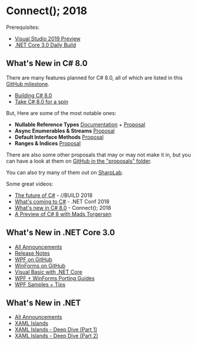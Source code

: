 # Connect(); 2018

Prerequisites:

 - [Visual Studio 2019 Preview](https://visualstudio.microsoft.com/vs/preview/)
 - [.NET Core 3.0 Daily Build](https://github.com/dotnet/core-sdk#installers-and-binaries)

## What's New in C# 8.0

There are many features planned for C# 8.0, all of which are listed in this [GitHub milestone](https://github.com/dotnet/csharplang/milestone/8).

 - [Building C# 8.0](https://blogs.msdn.microsoft.com/dotnet/2018/11/12/building-c-8-0)
 - [Take C# 8.0 for a spin](https://blogs.msdn.microsoft.com/dotnet/2018/12/05/take-c-8-0-for-a-spin)

But, Here are some of the most notable ones:

 - **Nullable Reference Types** [Documentation](https://docs.microsoft.com/en-us/dotnet/csharp/nullable-references) + [Proposal](https://github.com/dotnet/csharplang/blob/d0f4efa010157bf2cefbbf17343b0c257f47c124/proposals/nullable-reference-types.md)
 - **Async Enumerables & Streams** [Proposal](https://github.com/dotnet/csharplang/blob/d0f4efa010157bf2cefbbf17343b0c257f47c124/proposals/async-streams.md)
 - **Default Interface Methods** [Proposal](https://github.com/dotnet/csharplang/blob/d0f4efa010157bf2cefbbf17343b0c257f47c124/proposals/default-interface-methods.md)
 - **Ranges & Indices** [Proposal](https://github.com/dotnet/csharplang/blob/d0f4efa010157bf2cefbbf17343b0c257f47c124/proposals/ranges.md)


There are also some other proposals that may or may not make it in, but you can have a look at them on [GitHub in the "proposals" folder](https://github.com/dotnet/csharplang/tree/master/proposals).

You can also try many of them out on [SharpLab](https://sharplab.io).


Some great videos:
 - [The future of C#](https://www.youtube.com/watch?v=QZ0rWLaMZeI) - //BUILD 2018
 - [What's coming to C#](https://www.youtube.com/watch?v=M0hdrybOKJg) - .NET Conf 2018
 - [What's new in C# 8.0](https://www.youtube.com/watch?v=VdC0aoa7ung) - Connect(); 2018
 - [A Preview of C# 8 with Mads Torgersen](https://channel9.msdn.com/Blogs/Seth-Juarez/A-Preview-of-C-8-with-Mads-Torgersen)

## What's New in .NET Core 3.0

 - [All Announcements](https://blogs.msdn.microsoft.com/dotnet/2018/12/04/announcing-net-core-3-preview-1-and-open-sourcing-windows-desktop-frameworks)
 - [Release Notes](https://github.com/dotnet/core/tree/master/release-notes/3.0)
 - [WPF on GitHub](https://github.com/dotnet/wpf)
 - [WinForms on GitHub](https://github.com/dotnet/winforms)
 - [Visual Basic with .NET Core](https://blogs.msdn.microsoft.com/vbteam/2018/11/12/visual-basic-in-net-core-3-0)
 - [WPF + WinForms Porting Guides](https://github.com/dotnet/winforms/blob/master/Documentation/porting-guidelines.md)
 - [WPF Samples + Tips](https://github.com/dotnet/samples/tree/master/wpf)

## What's New in .NET

 - [All Announcements](https://blogs.msdn.microsoft.com/dotnet/2018/12/04/announcing-net-core-3-preview-1-and-open-sourcing-windows-desktop-frameworks)
 - [XAML Islands](https://docs.microsoft.com/en-us/windows/uwp/xaml-platform/xaml-host-controls)
 - [XAML Islands - Deep Dive (Part 1)](https://blogs.windows.com/buildingapps/2018/11/02/xaml-islands-a-deep-dive-part-1)
 - [XAML Islands - Deep Dive (Part 2)](https://blogs.windows.com/buildingapps/2018/11/08/xaml-islands-a-deep-dive-part-2)
